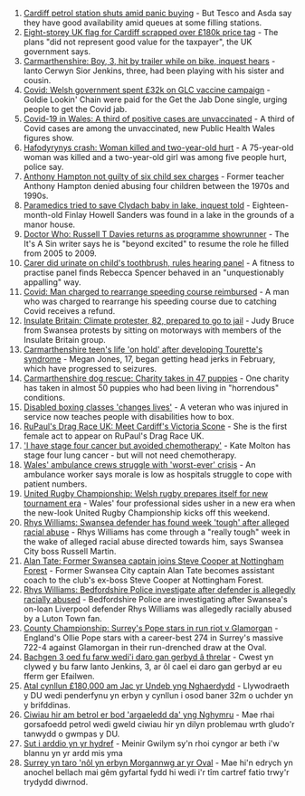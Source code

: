 1. [Cardiff petrol station shuts amid panic buying](https://www.bbc.co.uk/news/uk-wales-58676366?at_medium=RSS&at_campaign=KARANGA) - But Tesco and Asda say they have good availability amid queues at some filling stations.
2. [Eight-storey UK flag for Cardiff scrapped over £180k price tag](https://www.bbc.co.uk/news/uk-wales-58678821?at_medium=RSS&at_campaign=KARANGA) - The plans "did not represent good value for the taxpayer", the UK government says.
3. [Carmarthenshire: Boy, 3, hit by trailer while on bike, inquest hears](https://www.bbc.co.uk/news/uk-wales-58682602?at_medium=RSS&at_campaign=KARANGA) - Ianto Cerwyn Sior Jenkins, three, had been playing with his sister and cousin.
4. [Covid: Welsh government spent £32k on GLC vaccine campaign](https://www.bbc.co.uk/news/uk-wales-58683018?at_medium=RSS&at_campaign=KARANGA) - Goldie Lookin' Chain were paid for the Get the Jab Done single, urging people to get the Covid jab.
5. [Covid-19 in Wales: A third of positive cases are unvaccinated](https://www.bbc.co.uk/news/uk-wales-58680204?at_medium=RSS&at_campaign=KARANGA) - A third of Covid cases are among the unvaccinated, new Public Health Wales figures show.
6. [Hafodyrynys crash: Woman killed and two-year-old hurt](https://www.bbc.co.uk/news/uk-wales-58678823?at_medium=RSS&at_campaign=KARANGA) - A 75-year-old woman was killed and a two-year-old girl was among five people hurt, police say.
7. [Anthony Hampton not guilty of six child sex charges](https://www.bbc.co.uk/news/uk-wales-58642947?at_medium=RSS&at_campaign=KARANGA) - Former teacher Anthony Hampton denied abusing four children between the 1970s and 1990s.
8. [Paramedics tried to save Clydach baby in lake, inquest told](https://www.bbc.co.uk/news/uk-wales-58683020?at_medium=RSS&at_campaign=KARANGA) - Eighteen-month-old Finlay Howell Sanders was found in a lake in the grounds of a manor house.
9. [Doctor Who: Russell T Davies returns as programme showrunner](https://www.bbc.co.uk/news/entertainment-arts-58682472?at_medium=RSS&at_campaign=KARANGA) - The It's A Sin writer says he is "beyond excited" to resume the role he filled from 2005 to 2009.
10. [Carer did urinate on child's toothbrush, rules hearing panel](https://www.bbc.co.uk/news/uk-wales-58674813?at_medium=RSS&at_campaign=KARANGA) - A fitness to practise panel finds Rebecca Spencer behaved in an "unquestionably appalling" way.
11. [Covid: Man charged to rearrange speeding course reimbursed](https://www.bbc.co.uk/news/uk-wales-58682452?at_medium=RSS&at_campaign=KARANGA) - A man who was charged to rearrange his speeding course due to catching Covid receives a refund.
12. [Insulate Britain: Climate protester, 82, prepared to go to jail](https://www.bbc.co.uk/news/uk-wales-58676358?at_medium=RSS&at_campaign=KARANGA) - Judy Bruce from Swansea protests by sitting on motorways with members of the Insulate Britain group.
13. [Carmarthenshire teen's life 'on hold' after developing Tourette's syndrome](https://www.bbc.co.uk/news/uk-wales-58667008?at_medium=RSS&at_campaign=KARANGA) - Megan Jones, 17, began getting head jerks in February, which have progressed to seizures.
14. [Carmarthenshire dog rescue: Charity takes in 47 puppies](https://www.bbc.co.uk/news/uk-wales-58669579?at_medium=RSS&at_campaign=KARANGA) - One charity has taken in almost 50 puppies who had been living in "horrendous" conditions.
15. [Disabled boxing classes 'changes lives'](https://www.bbc.co.uk/news/uk-wales-58668911?at_medium=RSS&at_campaign=KARANGA) - A veteran who was injured in service now teaches people with disabilities how to box.
16. [RuPaul's Drag Race UK: Meet Cardiff's Victoria Scone](https://www.bbc.co.uk/news/uk-wales-58670415?at_medium=RSS&at_campaign=KARANGA) - She is the first female act to appear on RuPaul's Drag Race UK.
17. ['I have stage four cancer but avoided chemotherapy'](https://www.bbc.co.uk/news/uk-wales-58659398?at_medium=RSS&at_campaign=KARANGA) - Kate Molton has stage four lung cancer - but will not need chemotherapy.
18. [Wales' ambulance crews struggle with 'worst-ever' crisis](https://www.bbc.co.uk/news/uk-wales-58659396?at_medium=RSS&at_campaign=KARANGA) - An ambulance worker says morale is low as hospitals struggle to cope with patient numbers.
19. [United Rugby Championship: Welsh rugby prepares itself for new tournament era](https://www.bbc.co.uk/sport/rugby-union/58669542?at_medium=RSS&at_campaign=KARANGA) - Wales' four professional sides usher in a new era when the new-look United Rugby Championship kicks off this weekend.
20. [Rhys Williams: Swansea defender has found week 'tough' after alleged racial abuse](https://www.bbc.co.uk/sport/football/58680023?at_medium=RSS&at_campaign=KARANGA) - Rhys Williams has come through a "really tough" week in the wake of alleged racial abuse directed towards him, says Swansea City boss Russell Martin.
21. [Alan Tate: Former Swansea captain joins Steve Cooper at Nottingham Forest](https://www.bbc.co.uk/sport/football/58559573?at_medium=RSS&at_campaign=KARANGA) - Former Swansea City captain Alan Tate becomes assistant coach to the club's ex-boss Steve Cooper at Nottingham Forest.
22. [Rhys Williams: Bedfordshire Police investigate after defender is allegedly racially abused](https://www.bbc.co.uk/sport/football/58611177?at_medium=RSS&at_campaign=KARANGA) - Bedfordshire Police are investigating after Swansea's on-loan Liverpool defender Rhys Williams was allegedly racially abused by a Luton Town fan.
23. [County Championship: Surrey's Pope stars in run riot v Glamorgan](https://www.bbc.co.uk/sport/cricket/58680966?at_medium=RSS&at_campaign=KARANGA) - England's Ollie Pope stars with a career-best 274 in Surrey's massive 722-4 against Glamorgan in their run-drenched draw at the Oval.
24. [Bachgen 3 oed fu farw wedi'i daro gan gerbyd â threlar](https://www.bbc.co.uk/newyddion/58677121?at_medium=RSS&at_campaign=KARANGA) - Cwest yn clywed y bu farw Ianto Jenkins, 3, ar ôl cael ei daro gan gerbyd ar eu fferm ger Efailwen.
25. [Atal cynllun £180,000 am Jac yr Undeb yng Nghaerdydd](https://www.bbc.co.uk/newyddion/58682484?at_medium=RSS&at_campaign=KARANGA) - Llywodraeth y DU wedi penderfynu yn erbyn y cynllun i osod baner 32m o uchder yn y brifddinas.
26. [Ciwiau hir am betrol er bod 'argaeledd da' yng Nghymru](https://www.bbc.co.uk/newyddion/58678352?at_medium=RSS&at_campaign=KARANGA) - Mae rhai gorsafoedd petrol wedi gweld ciwiau hir yn dilyn problemau wrth gludo'r tanwydd o gwmpas y DU.
27. [Sut i arddio yn yr hydref](https://www.bbc.co.uk/newyddion/58678003?at_medium=RSS&at_campaign=KARANGA) - Meinir Gwilym sy'n rhoi cyngor ar beth i'w blannu yn yr ardd mis yma
28. [Surrey yn taro 'nôl yn erbyn Morgannwg ar yr Oval](https://www.bbc.co.uk/newyddion/58671820?at_medium=RSS&at_campaign=KARANGA) - Mae hi'n edrych yn anochel bellach mai gêm gyfartal fydd hi wedi i'r tîm cartref fatio trwy'r trydydd diwrnod.
